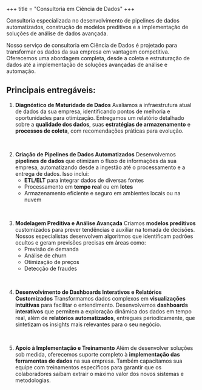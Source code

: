 +++
title = "Consultoria em Ciência de Dados"
+++

Consultoria especializada no desenvolvimento de pipelines de dados automatizados, construção de modelos preditivos e a implementação de soluções de análise de dados avançada.

<!--more-->
Nosso serviço de consultoria em Ciência de Dados é projetado para transformar os dados da sua empresa em vantagem competitiva. Oferecemos uma abordagem completa, desde a coleta e estruturação de dados até a implementação de soluções avançadas de análise e automação.

## Principais entregáveis:

1. **Diagnóstico de Maturidade de Dados**
   Avaliamos a infraestrutura atual de dados da sua empresa, identificando pontos de melhoria e oportunidades para otimização. Entregamos um relatório detalhado sobre a **qualidade dos dados**, suas **estratégias de armazenamento** e **processos de coleta**, com recomendações práticas para evolução.


</br>

2. **Criação de Pipelines de Dados Automatizados**
   Desenvolvemos **pipelines de dados** que otimizam o fluxo de informações da sua empresa, automatizando desde a ingestão até o processamento e a entrega de dados. Isso inclui:
   - **ETL/ELT** para integrar dados de diversas fontes
   - Processamento em **tempo real** ou em **lotes**
   - Armazenamento eficiente e seguro em ambientes locais ou na nuvem


</br>

3. **Modelagem Preditiva e Análise Avançada**
   Criamos **modelos preditivos** customizados para prever tendências e auxiliar na tomada de decisões. Nossos especialistas desenvolvem algoritmos que identificam padrões ocultos e geram previsões precisas em áreas como:
   - Previsão de demanda
   - Análise de churn
   - Otimização de preços
   - Detecção de fraudes


</br>

4. **Desenvolvimento de Dashboards Interativos e Relatórios Customizados**
   Transformamos dados complexos em **visualizações intuitivas** para facilitar o entendimento. Desenvolvemos **dashboards interativos** que permitem a exploração dinâmica dos dados em tempo real, além de **relatórios automatizados**, entregues periodicamente, que sintetizam os insights mais relevantes para o seu negócio.


</br>

5. **Apoio à Implementação e Treinamento**
   Além de desenvolver soluções sob medida, oferecemos suporte completo à **implementação das ferramentas de dados** na sua empresa. Também capacitamos sua equipe com treinamentos específicos para garantir que os colaboradores saibam extrair o máximo valor dos novos sistemas e metodologias.

